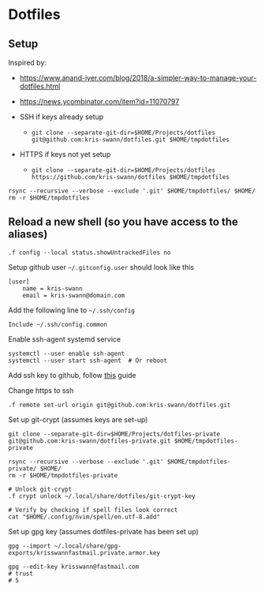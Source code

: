 # Dotfiles

## Setup

Inspired by:
- https://www.anand-iyer.com/blog/2018/a-simpler-way-to-manage-your-dotfiles.html
- https://news.ycombinator.com/item?id=11070797

- SSH if keys already setup
  - `git clone --separate-git-dir=$HOME/Projects/dotfiles git@github.com:kris-swann/dotfiles.git $HOME/tmpdotfiles`
- HTTPS if keys not yet setup
  - `git clone --separate-git-dir=$HOME/Projects/dotfiles https://github.com/kris-swann/dotfiles $HOME/tmpdotfiles`

```
rsync --recursive --verbose --exclude '.git' $HOME/tmpdotfiles/ $HOME/
rm -r $HOME/tmpdotfiles
```

## Reload a new shell (so you have access to the aliases)
```
.f config --local status.showUntrackedFiles no
```

Setup github user `~/.gitconfig.user` should look like this

```
[user]
    name = kris-swann
    email = kris-swann@domain.com
```

Add the following line to `~/.ssh/config`

```
Include ~/.ssh/config.common
```

Enable ssh-agent systemd service

```
systemctl --user enable ssh-agent
systemctl --user start ssh-agent  # Or reboot
```

Add ssh key to github, follow [this](https://docs.github.com/en/authentication/connecting-to-github-with-ssh/adding-a-new-ssh-key-to-your-github-account) guide

Change https to ssh
```
.f remote set-url origin git@github.com:kris-swann/dotfiles.git
```

Set up git-crypt (assumes keys are set-up)
```
git clone --separate-git-dir=$HOME/Projects/dotfiles-private git@github.com:kris-swann/dotfiles-private.git $HOME/tmpdotfiles-private

rsync --recursive --verbose --exclude '.git' $HOME/tmpdotfiles-private/ $HOME/
rm -r $HOME/tmpdotfiles-private

# Unlock git-crypt
.f crypt unlock ~/.local/share/dotfiles/git-crypt-key

# Verify by checking if spell files look correct
cat "$HOME/.config/nvim/spell/en.utf-8.add"
```

Set up gpg key (assumes dotfiles-private has been set up)
```
gpg --import ~/.local/share/gpg-exports/krisswannfastmail.private.armor.key

gpg --edit-key krisswann@fastmail.com
# trust
# 5
```
